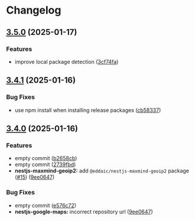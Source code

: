 # Changelog

## [3.5.0](https://github.com/emackie-eddaic/nestjs-services/compare/nestjs-maxmind-geoip2-v3.4.1...nestjs-maxmind-geoip2-v3.5.0) (2025-01-17)


### Features

* improve local package detection ([3cf74fa](https://github.com/emackie-eddaic/nestjs-services/commit/3cf74faa763082c01a7e711dff0d7b3e499f97c1))

## [3.4.1](https://github.com/emackie-eddaic/nestjs-services/compare/nestjs-maxmind-geoip2-v3.4.0...nestjs-maxmind-geoip2-v3.4.1) (2025-01-16)


### Bug Fixes

* use npm install when installing release packages ([cb58337](https://github.com/emackie-eddaic/nestjs-services/commit/cb583372da5e92753761244381ed8ccd0979c2ef))

## [3.4.0](https://github.com/emackie-eddaic/nestjs-services/compare/nestjs-maxmind-geoip2-v3.3.0...nestjs-maxmind-geoip2-v3.4.0) (2025-01-16)


### Features

* empty commit ([b2658cb](https://github.com/emackie-eddaic/nestjs-services/commit/b2658cb3941a869348c8b4fe2ea993e88cc8173f))
* empty commit ([2739fbd](https://github.com/emackie-eddaic/nestjs-services/commit/2739fbde3746c990387abd957f60a71de9555073))
* **nestjs-maxmind-geoip2:** add `@eddaic/nestjs-maxmind-geoip2` package ([#15](https://github.com/emackie-eddaic/nestjs-services/issues/15)) ([9ee0647](https://github.com/emackie-eddaic/nestjs-services/commit/9ee0647998a224f471989c9dab6215149cad2340))


### Bug Fixes

* empty commit ([e576c72](https://github.com/emackie-eddaic/nestjs-services/commit/e576c72d5482863367414eb941b76ab4e9019dff))
* **nestjs-google-maps:** incorrect repository url ([9ee0647](https://github.com/emackie-eddaic/nestjs-services/commit/9ee0647998a224f471989c9dab6215149cad2340))
